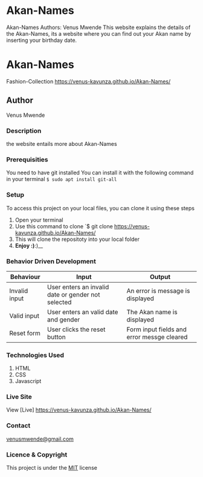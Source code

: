 # Akan-Names
Akan-Names
Authors: Venus Mwende 
This website explains the details of the Akan-Names, its a website where you can find out your Akan name by inserting your birthday date.
# Akan-Names
Fashion-Collection https://venus-kavunza.github.io/Akan-Names/
## Author
Venus Mwende
### Description
the website entails more about Akan-Names
### Prerequisities
You need to have git installed
You can install it with the following command in your terminal
`$ sudo apt install git-all`
### Setup
To access this project on your local files, you can clone it using these steps
1. Open your terminal
1. Use this command to clone `$ git clone
https://venus-kavunza.github.io/Akan-Names/
1. This will clone the repositoty into your local folder
1. __Enjoy :)__:)__
### Behavior Driven Development

Behaviour    |	Input                                             |	Output                                    | 
-------------|----------------------------------------------------|-------------------------------------------|
Invalid input|	User enters an invalid date or gender not selected|	An error is message is displayed          |
Valid input  |	User enters an valid date and gender              |	The Akan name is displayed                |
Reset form   |	User clicks the reset button                      |	Form input fields and error messge cleared|
### Technologies Used
1. HTML
2. CSS
3. Javascript
### Live Site
View [Live] https://venus-kavunza.github.io/Akan-Names/
### Contact
venusmwende@gmail.com
### Licence & Copyright
This project is under the  [MIT](license) license